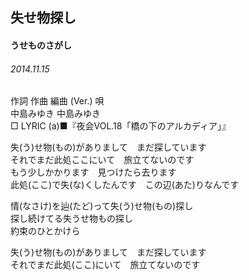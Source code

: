 ## 失せ物探し
#### うせものさがし
###### 2014.11.15


作詞  作曲  編曲 (Ver.)   唄  
中島みゆき   中島みゆき          
□ LYRIC (a)■『夜会VOL.18「橋の下のアルカディア」』  

失(う)せ物(もの)がありまして　まだ探しています  
それでまだ此処ここにいて　旅立てないのです  
もう少しかかります　見つけたら去ります  
此処(ここ)で失(な)くしたんです　この辺(あた)りなんです  
  
情(なさけ)を辿(たど)って失(う)せ物(もの)探し  
探し続けてる失うせ物もの探し  
約束のひとかけら  
  
失(う)せ物(もの)がありまして　まだ探しています  
それでまだ此処(ここ)にいて　旅立てないのです  